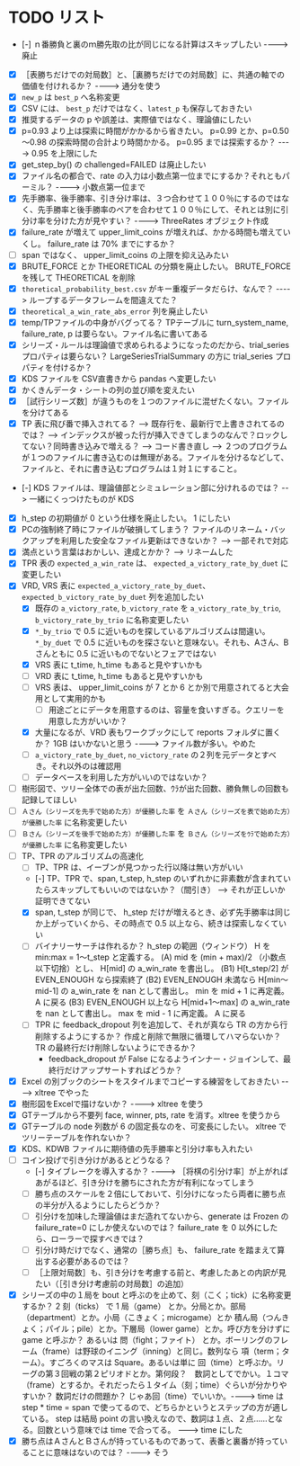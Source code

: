 # TODO リスト

* [-] ｎ番勝負と裏のｍ勝先取の比が同じになる計算はスキップしたい ----> 廃止
* [x] ［表勝ちだけでの対局数］と、［裏勝ちだけでの対局数］に、共通の軸での価値を付けれるか？ ----> 通分を使う
* [x] `new_p` は `best_p` へ名称変更
* [x] CSV には、 `best_p` だけではなく、`latest_p` も保存しておきたい
* [x] 推奨するデータの p や誤差は、実際値ではなく、理論値にしたい
* [x] p=0.93 より上は探索に時間がかかるから省きたい。 p=0.99 とか、p=0.50～0.98 の探索時間の合計より時間かかる。 p=0.95 までは探索するか？ ----> 0.95 を上限にした
* [x] get_step_by() の challenged=FAILED は廃止したい
* [x] ファイル名の都合で、rate の入力は小数点第一位までにするか？それともパーミル？ ----> 小数点第一位まで
* [x] 先手勝率、後手勝率、引き分け率は、３つ合わせて１００％にするのではなく、先手勝率と後手勝率のペアを合わせて１００％にして、それとは別に引分け率を分けた方が見やすい？ ----> ThreeRates オブジェクト作成
* [x] failure_rate が増えて upper_limit_coins が増えれば、かかる時間も増えていくし。 failure_rate は 70% までにするか？
* [ ] span ではなく、 upper_limit_coins の上限を抑え込みたい
* [x] BRUTE_FORCE とか THEORETICAL の分類を廃止したい。 BRUTE_FORCE を残して THEORETICAL を削除
* [x] `thoretical_probability_best.csv` がキー重複データだらけ、なんで？ ----> ループするデータフレームを間違えてた？
* [x] `theoretical_a_win_rate_abs_error` 列を廃止したい
* [x] temp/TPファイルの中身がバグってる？ TPテーブルに turn_system_name, failure_rate, p は要らない。ファイル名に書いてある
* [x] シリーズ・ルールは理論値で求められるようになったのだから、trial_series プロパティは要らない？ LargeSeriesTrialSummary の方に trial_series プロパティを付けるか？
* [x] KDS ファイルを CSV直書きから pandas へ変更したい
* [x] かくきんデータ・シートの列の並び順を変えたい
* [x] ［試行シリーズ数］が違うものを１つのファイルに混ぜたくない。ファイルを分けてある
* [x] TP 表に飛び番で挿入されてる？ --> 既存行を、最新行で上書きされてるのでは？ --> インデックスが被った行が挿入できてしまうのなんで？ロックしてない？同時書き込みで増える？ --> コード書き直し --> ２つのプログラムが１つのファイルに書き込むのは無理がある。ファイルを分けるなどして、ファイルと、それに書き込むプログラムは１対１にすること。
* [-] KDS ファイルは、理論値部とシミュレーション部に分けれるのでは？ --> 一緒にくっつけたものが KDS
* [x] h_step の初期値が 0 という仕様を廃止したい。 1 にしたい 
* [x] PCの強制終了時にファイルが破損してしまう？ ファイルのリネーム・バックアップを利用した安全なファイル更新はできないか？ --> 一部それで対応
* [x] 満点という言葉はおかしい、達成とかか？ --> リネームした
* [x] TPR 表の `expected_a_win_rate` は、 `expected_a_victory_rate_by_duet` に変更したい
* [x] VRD, VRS 表に `expected_a_victory_rate_by_duet`、`expected_b_victory_rate_by_duet` 列を追加したい
    * [x] 既存の `a_victory_rate`, `b_victory_rate` を `a_victory_rate_by_trio`, `b_victory_rate_by_trio` に名称変更したい
    * [x] `*_by_trio` で 0.5 に近いものを探しているアルゴリズムは間違い。 `*_by_duet` で 0.5 に近いものを探さないと意味ない。それも、Aさん、Bさんともに 0.5 に近いものでないとフェアではない
    * [x] VRS 表に t_time, h_time もあると見やすいかも
    * [ ] VRD 表に t_time, h_time もあると見やすいかも
    * [ ] VRS 表は、 upper_limit_coins が 7 とか 6 とか別で用意されてると大会用として実用的かも
        * [ ] 用途ごとにデータを用意するのは、容量を食いすぎる。クエリーを用意した方がいいか？
    * [x] 大量になるが、VRD 表もワークブックにして reports フォルダに置くか？ 1GB はいかないと思う ----> ファイル数が多い。やめた
    * [ ] `a_victory_rate_by_duet`, `no_victory_rate` の２列を元データとすべき。それ以外のは確認用
    * [ ] データベースを利用した方がいいのではないか？
* [ ] 樹形図で、ツリー全体での表が出た回数、ｳﾗが出た回数、勝負無しの回数も記録してほしい
* [ ] `Ａさん（シリーズを先手で始めた方）が優勝した率` を `Ａさん（シリーズを表で始めた方）が優勝した率` に名称変更したい
* [ ] `Ｂさん（シリーズを後手で始めた方）が優勝した率` を `Ｂさん（シリーズをｳﾗで始めた方）が優勝した率` に名称変更したい
* [ ] TP、TPR のアルゴリズムの高速化
    * [ ] TP、TPR は、イーブンが見つかった行以降は無い方がいい
    * [-] TP、TPR で、span, t_step, h_step のいずれかに非素数が含まれていたらスキップしてもいいのではないか？（間引き） --> それが正しいか証明できてない
    * [x] span, t_step が同じで、 h_step だけが増えるとき、必ず先手勝率は同じか上がっていくから、その時点で 0.5 以上なら、続きは探索しなくていい
    * [ ] バイナリーサーチは作れるか？ h_step の範囲（ウィンドウ） H を min:max = 1～t_step と定義する。
            (A) mid を (min + max)/2 （小数点以下切捨）とし、 H[mid] の a_win_rate を書出し。
                (B1) H[t_step/2] が EVEN_ENOUGH なら探索終了
                (B2) EVEN_ENOUGH 未満なら H[min～mid-1] の a_win_rate を nan として書出し。 min を mid + 1 に再定義。 A に戻る
                (B3) EVEN_ENOUGH 以上なら H[mid+1～max] の a_win_rate を nan として書出し。 max を mid - 1 に再定義。 A に戻る
    * [ ] TPR に feedback_dropout 列を追加して、それが真なら TR の方から行削除するようにするか？ 作成と削除で無限に循環してハマらないか？ TR の最終行だけ削除しないようにできるか？
        * feedback_dropout が False になるようインナー・ジョインして、最終行だけアップサートすればどうか？
* [x] Excel の別ブックのシートをスタイルまでコピーする練習をしておきたい ----> xltree でやった
* [x] 樹形図をExcelで描けないか？ ----> xltree を使う
* [x] GTテーブルから不要列 face, winner, pts, rate を消す。xltree を使うから
* [x] GTテーブルの node 列数が 6 の固定長なのを、可変長にしたい。 xltree でツリーテーブルを作れないか？
* [x] KDS、KDWB ファイルに期待値の先手勝率と引分け率も入れたい
* [ ] コイン投げで引き分けがあるとどうなる？
    * [-] タイブレークを導入するか？ ----> ［将棋の引分け率］が上がればあがるほど、引き分けを勝ちにされた方が有利になってしまう
    * [ ] 勝ち点のスケールを２倍にしておいて、引分けになったら両者に勝ち点の半分が入るようにしたらどうか？
    * [ ] 引分けを加味した理論値はまだ造れてないから、generate は Frozen の failure_rate=0 にしか使えないのでは？ failure_rate を 0 以外にしたら、ローラーで探すべきでは？
    * [ ] 引分け時だけでなく、通常の［勝ち点］も、 failure_rate を踏まえて算出する必要があるのでは？
    * [ ] ［上限対局数］も、引き分けを考慮する前と、考慮したあとの内訳が見たい（［引き分け考慮前の対局数］の追加）
* [x] シリーズの中の１局を bout と呼ぶのを止めて、刻（こく；tick）に名称変更するか？ 2 刻（ticks） で 1 局（game） とか。分局とか。部局（department）とか。小局（こきょく；microgame）とか 積ん局（つんきょく；パイル；pile）とか。下層局（lower game）とか。呼び方を分けずに game と呼ぶか？ あるいは 問（fight；ファイト） とか。ボーリングのフレーム（frame）は野球のイニング（inning）と同じ。数列なら 項（term；ターム）。すごろくのマスは Square。あるいは単に 回（time）と呼ぶか。リーグの第３回戦の第２ピリオドとか。第何段？　数詞としてでかい。１コマ（frame）とするか。それだったら１タイム（刻；time）ぐらいが分かりやすいか？ 数詞だけの問題か？ じゃあ回（time）でいいか。----> time は step * time = span で使ってるので、どちらかというとステップの方が適している。 step は結局 point の言い換えなので、数詞は１点、２点……となる。回数という意味では time で合ってる。 ---> time にした
* [x] 勝ち点はＡさんとＢさんが持っているものであって、表番と裏番が持っていることに意味はないのでは？ ----> そう
